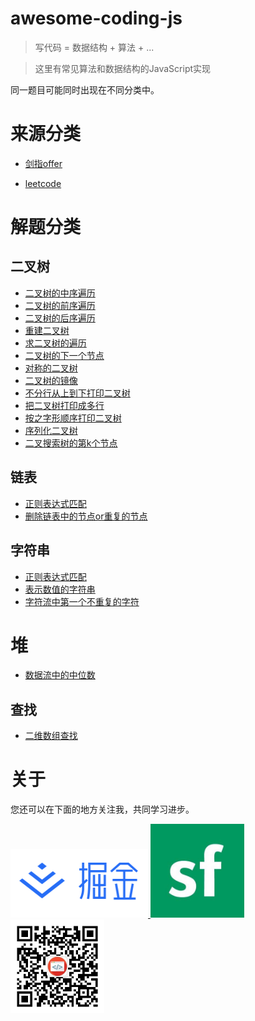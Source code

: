 # awesome-coding-js

> 写代码 = 数据结构 + 算法 + ...

> 这里有常见算法和数据结构的JavaScript实现

同一题目可能同时出现在不同分类中。

# 来源分类

- [剑指offer](/剑指offer)

- [leetcode](/leetcode)

# 解题分类

## 二叉树

- [二叉树的中序遍历](/二叉树/二叉树的中序遍历.md)
- [二叉树的前序遍历](/二叉树/二叉树的前序遍历.md)
- [二叉树的后序遍历](/二叉树/二叉树的后序遍历.md)
- [重建二叉树](/二叉树/重建二叉树.md)
- [求二叉树的遍历](/二叉树/重建二叉树.md/#求二叉树的遍历)
- [二叉树的下一个节点](/二叉树/二叉树的下一个节点.md)
- [对称的二叉树](/二叉树/对称的二叉树.md)
- [二叉树的镜像](/二叉树/二叉树的镜像.md)
- [不分行从上到下打印二叉树](/二叉树/从上到下打印二叉树.md/#题目1-不分行从上到下打印)
- [把二叉树打印成多行](/二叉树/从上到下打印二叉树.md/#题目2-把二叉树打印成多行)
- [按之字形顺序打印二叉树](/二叉树/从上到下打印二叉树.md/#题目3-按之字形顺序打印二叉树)
- [序列化二叉树](/二叉树/序列化二叉树.md)
- [二叉搜索树的第k个节点](/二叉树/二叉搜索树的第k个节点.md)

## 链表

- [正则表达式匹配](/链表/链表中环的入口节点.md)
- [删除链表中的节点or重复的节点](/链表/删除链表中的节点or重复的节点.md)


## 字符串

- [正则表达式匹配](/字符串/正则表达式匹配.md)
- [表示数值的字符串](/字符串/表示数值的字符串.md)
- [字符流中第一个不重复的字符](/字符串/字符流中第一个不重复的字符.md)

# 堆

- [数据流中的中位数](/堆/数据流中的中位数.md)

## 查找

- [二维数组查找](/查找/二维数组查找.md)

# 关于

您还可以在下面的地方关注我，共同学习进步。


<a href="https://juejin.im/user/5bea27965188250edf4ad8b7" >
  <img src="./dist/img/juejin.png"  width="220px" height="110px" /> 
</a>

<a href="https://segmentfault.com/u/conardli" class="item" >
  <img src="./dist/img/segmentfault.jpg" width="150px" height="150px" />
</a>

<a href="https://mp.weixin.qq.com/s/dYZEHTgqvxGV7mL99JuxRQ" class="item" >
  <img src="./dist/img/gongzhonghao.png" width="150"  height="150" />
</a>
